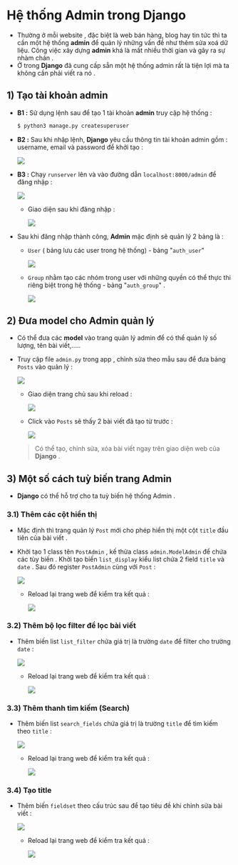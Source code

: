 # Hệ thống Admin trong Django
- Thường ở mỗi website , đặc biệt là web bán hàng, blog hay tin tức thì ta cần một hệ thống **admin** để quản lý những vấn đề như thêm sửa xoá dữ liệu. Công việc xây dựng **admin** khá là mất nhiều thời gian và gây ra sự nhàm chán . 
- Ở trong **Django** đã cung cấp sẵn một hệ thống admin rất là tiện lợi mà ta không cần phải viết ra nó .
## **1) Tạo tài khoản admin**
- **B1 :** Sử dụng lệnh sau để tạo 1 tài khoản **admin** truy cập hệ thống :
    ```sh
    $ python3 manage.py createsuperuser
    ```
- **B2 :** Sau khi nhập lệnh, **Django** yêu cầu thông tin tài khoản admin gồm : username, email và password để khởi tạo :

    <img src=https://i.imgur.com/heabP5Z.png>

- **B3 :** Chạy `runserver` lên và vào đường dẫn `localhost:8000/admin` để đăng nhập :

    <img src=https://i.imgur.com/cnqdOdO.png>

    - Giao diện sau khi đăng nhập :

        <img src=https://i.imgur.com/R7B20Ym.png>
- Sau khi đăng nhập thành công, **Admin** mặc định sẽ quản lý 2 bảng là :
    - `User` ( bảng lưu các user trong hệ thống) - bảng "`auth_user`"

        <img src=https://i.imgur.com/ZVcQnTB.png>
    - `Group` nhằm tạo các nhóm trong user với những quyền có thể thực thi riêng biệt trong hệ thống - bảng "`auth_group`" .

        <img src=https://i.imgur.com/enxcBvc.png>

## **2) Đưa model cho Admin quản lý**
- Có thể đưa các **model** vào trang quản lý admin để có thể quản lý số lượng, tên bài viết,.....
- Truy cập file `admin.py` trong app , chỉnh sửa theo mẫu sau để đưa bảng `Posts` vào quản lý :

    <img src=https://i.imgur.com/EQjGSN5.png>

    - Giao diện trang chủ sau khi reload :

        <img src=https://i.imgur.com/A9YZxRl.png>

    - Click vào `Posts` sẽ thấy 2 bài viết đã tạo từ trước :

        <img src=https://i.imgur.com/HZdn5Ag.png>

    > Có thể tạo, chỉnh sửa, xóa bài viết ngay trên giao diện web của **Django** .
## **3) Một số cách tuỳ biến trang Admin**
- **Django** có thể hỗ trợ cho ta tuỳ biến hệ thống Admin .
### **3.1) Thêm các cột hiển thị**
- Mặc định thì trang quản lý `Post` mới cho phép hiển thị một cột `title` đầu tiên của bài viết .
- Khởi tạo 1 class tên `PostAdmin` , kế thừa class `admin.ModelAdmin` để chứa các tùy biến . Khởi tạo biến `list_display` kiểu list chứa 2 field `title` và `date` . Sau đó register `PostAdmin` cùng với `Post` :
    
    <img src=https://i.imgur.com/d558lAs.png>

    - Reload lại trang web để kiểm tra kết quả :

        <img src=https://i.imgur.com/KIlUOeF.png>

### **3.2) Thêm bộ lọc filter để lọc bài viết**
- Thêm biến list `list_filter` chứa giá trị là trường `date` để filter cho trường `date` :

    <img src=https://i.imgur.com/zFTnrME.png>

    - Reload lại trang web để kiểm tra kết quả :

        <img src=https://i.imgur.com/HH8et1U.png>
### **3.3) Thêm thanh tìm kiếm (Search)**
- Thêm biến list `search_fields` chứa giá trị là trường `title` để tìm kiếm theo `title` :

    <img src=https://i.imgur.com/GsAtZGt.png>

    - Reload lại trang web để kiểm tra kết quả :

        <img src=https://i.imgur.com/6K2cFkF.png>
### **3.4) Tạo title**
- Thêm biến `fieldset` theo cấu trúc sau để tạo tiêu đề khi chỉnh sửa bài viết :

    <img src=https://i.imgur.com/XC1CaFV.png>

    - Reload lại trang web để kiểm tra kết quả :

        <img src=https://i.imgur.com/EA5O41y.png>